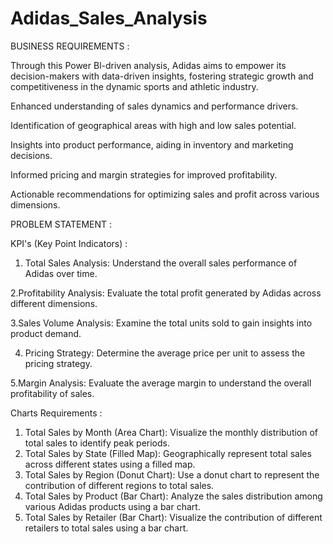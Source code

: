 # Adidas_Sales_Analysis

BUSINESS REQUIREMENTS :

Through this Power Bl-driven analysis, Adidas aims to empower its decision-makers with data-driven insights, fostering strategic growth and competitiveness in the dynamic sports and athletic industry.

Enhanced understanding of sales dynamics and performance drivers.

Identification of geographical areas with high and low sales potential.

Insights into product performance, aiding in inventory and marketing decisions.

Informed pricing and margin strategies for improved profitability.

Actionable recommendations for optimizing sales and profit across various dimensions.


PROBLEM STATEMENT :

KPI's (Key Point Indicators) :

1. Total Sales Analysis: Understand the overall sales performance of Adidas over time.

2.Profitability Analysis: Evaluate the total profit generated by Adidas across different dimensions.

3.Sales Volume Analysis: Examine the total units sold to gain insights into product demand.

4. Pricing Strategy: Determine the average price per unit to assess the pricing strategy.

5.Margin Analysis: Evaluate the average margin to understand the overall profitability of sales.

Charts Requirements :

1. Total Sales by Month (Area Chart): Visualize the monthly distribution of total sales to identify peak periods.
2. Total Sales by State (Filled Map): Geographically represent total sales across different states using a filled map.
3. Total Sales by Region (Donut Chart): Use a donut chart to represent the contribution of different regions to total sales.
4. Total Sales by Product (Bar Chart): Analyze the sales distribution among various Adidas products using a bar chart.
5. Total Sales by Retailer (Bar Chart): Visualize the contribution of different retailers to total sales using a bar chart.
